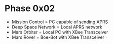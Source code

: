 Phase 0x02
==

- Mission Control 	= 	PC capable of sending APRS
- Deep Space Network 	= 	Local APRS network
- Mars Orbiter		= 	Local PC with XBee Transceiver
- Mars Rover 		    =	Boe-Bot with XBee Transceiver

